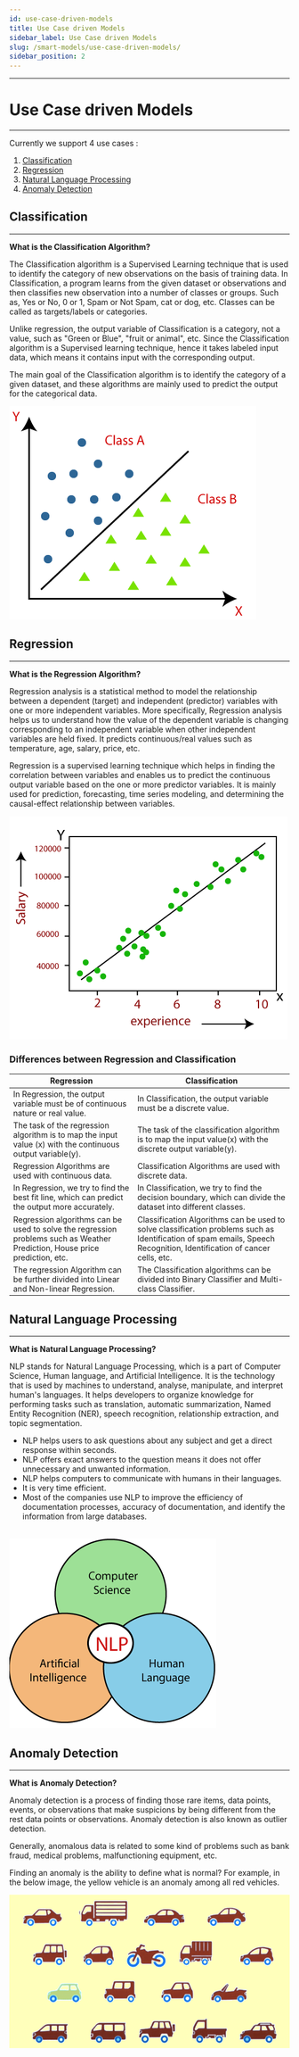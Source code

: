 ```yaml
---
id: use-case-driven-models
title: Use Case driven Models
sidebar_label: Use Case driven Models
slug: /smart-models/use-case-driven-models/
sidebar_position: 2
---
```


---
# Use Case driven Models
---

Currently we support 4 use cases :
1. [Classification](/docs/smart-models/use-case-driven-models#classification)
2. [Regression](/docs/smart-models/use-case-driven-models#regression)
3. [Natural Language Processing](/docs/smart-models/use-case-driven-models#natural-language-processing)
4. [Anomaly Detection](/docs/smart-models/use-case-driven-models#anomaly-detection)

## Classification
---
**What is the Classification Algorithm?**

The Classification algorithm is a Supervised Learning technique that is used to identify the category of new observations on the basis of training data. In Classification, a program learns from the given dataset or observations and then classifies new observation into a number of classes or groups. Such as, Yes or No, 0 or 1, Spam or Not Spam, cat or dog, etc. Classes can be called as targets/labels or categories.

Unlike regression, the output variable of Classification is a category, not a value, such as "Green or Blue", "fruit or animal", etc. Since the Classification algorithm is a Supervised learning technique, hence it takes labeled input data, which means it contains input with the corresponding output.

The main goal of the Classification algorithm is to identify the category of a given dataset, and these algorithms are mainly used to predict the output for the categorical data.

![classification](../../static/img/docs/smart-models/classification.png)

## Regression
---
**What is the Regression Algorithm?**

Regression analysis is a statistical method to model the relationship between a dependent (target) and independent (predictor) variables with one or more independent variables. More specifically, Regression analysis helps us to understand how the value of the dependent variable is changing corresponding to an independent variable when other independent variables are held fixed. It predicts continuous/real values such as temperature, age, salary, price, etc.

Regression is a supervised learning technique which helps in finding the correlation between variables and enables us to predict the continuous output variable based on the one or more predictor variables. It is mainly used for prediction, forecasting, time series modeling, and determining the causal-effect relationship between variables.

![regression](../../static/img/docs/smart-models/regression.png)

### Differences between Regression and Classification
| Regression | Classification |
| ------------------- | --------------------- |
| In Regression, the output variable must be of continuous nature or real value. | In Classification, the output variable must be a discrete value. |
| The task of the regression algorithm is to map the input value (x) with the continuous output variable(y). | The task of the classification algorithm is to map the input value(x) with the discrete output variable(y). |
| Regression Algorithms are used with continuous data. | Classification Algorithms are used with discrete data. |
| In Regression, we try to find the best fit line, which can predict the output more accurately. | In Classification, we try to find the decision boundary, which can divide the dataset into different classes. |
| Regression algorithms can be used to solve the regression problems such as Weather Prediction, House price prediction, etc. | Classification Algorithms can be used to solve classification problems such as Identification of spam emails, Speech Recognition, Identification of cancer cells, etc. |
| The regression Algorithm can be further divided into Linear and Non-linear Regression. | The Classification algorithms can be divided into Binary Classifier and Multi-class Classifier. |

## Natural Language Processing
---
**What is Natural Language Processing?**

NLP stands for Natural Language Processing, which is a part of Computer Science, Human language, and Artificial Intelligence. It is the technology that is used by machines to understand, analyse, manipulate, and interpret human's languages. It helps developers to organize knowledge for performing tasks such as translation, automatic summarization, Named Entity Recognition (NER), speech recognition, relationship extraction, and topic segmentation.

- NLP helps users to ask questions about any subject and get a direct response within seconds.
- NLP offers exact answers to the question means it does not offer unnecessary and unwanted information.
- NLP helps computers to communicate with humans in their languages.
- It is very time efficient.
- Most of the companies use NLP to improve the efficiency of documentation processes, accuracy of documentation, and identify the information from large databases.

&nbsp; &nbsp; &nbsp; &nbsp; &nbsp; &nbsp; &nbsp; &nbsp; &nbsp;&nbsp; &nbsp; &nbsp; &nbsp; &nbsp; &nbsp; &nbsp; &nbsp; &nbsp; ![nlp](../../static/img/docs/smart-models/nlp.png)

## Anomaly Detection
---
**What is Anomaly Detection?**

Anomaly detection is a process of finding those rare items, data points, events, or observations that make suspicions by being different from the rest data points or observations. Anomaly detection is also known as outlier detection.

Generally, anomalous data is related to some kind of problems such as bank fraud, medical problems, malfunctioning equipment, etc.

Finding an anomaly is the ability to define what is normal? For example, in the below image, the yellow vehicle is an anomaly among all red vehicles.

![anomaly](../../static/img/docs/smart-models/anomaly.png)